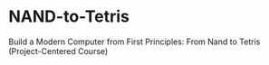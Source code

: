 # NAND-to-Tetris
Build a Modern Computer from First Principles: From Nand to Tetris (Project-Centered Course)
